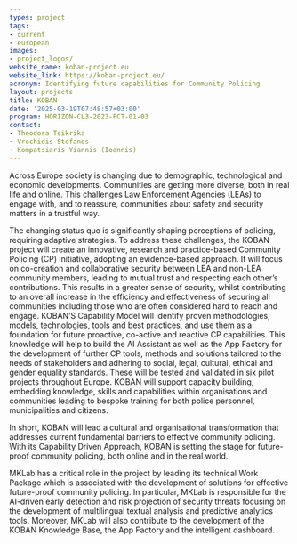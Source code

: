 ```yaml
---
types: project
tags:
- current
- european
images:
- project_logos/
website_name: koban-project.eu 
website_link: https://koban-project.eu/ 
acronym: Identifying future capabilities for Community Policing
layout: projects
title: KOBAN
date: '2025-03-19T07:48:57+03:00'
program: HORIZON-CL3-2023-FCT-01-03 
contact:
- Theodora Tsikrika
- Vrochidis Stefanos
- Kompatsiaris Yiannis (Ioannis)
---
```

<p>
Across Europe society is changing due to demographic, technological and economic developments. Communities are getting more diverse, both in real life and online. This challenges Law Enforcement Agencies (LEAs) to engage with, and to reassure, communities about safety and security matters in a trustful way. 
</p>
<p>
The changing status quo is significantly shaping perceptions of policing, requiring adaptive strategies. To address these challenges, the KOBAN project will create an innovative, research and practice-based Community Policing (CP) initiative, adopting an evidence-based approach. It will focus on co-creation and collaborative security between LEA and non-LEA community members, leading to mutual trust and respecting each other’s contributions. This results in a greater sense of security, whilst contributing to an overall increase in the efficiency and effectiveness of securing all communities including those who are often considered hard to reach and engage. KOBAN’S Capability Model will identify proven methodologies, models, technologies, tools and best practices, and use them as a foundation for future proactive, co-active and reactive CP capabilities. This knowledge will help to build the AI Assistant as well as the App Factory for the development of further CP tools, methods and solutions tailored to the needs of stakeholders and adhering to social, legal, cultural, ethical and gender equality standards. These will be tested and validated in six pilot projects throughout Europe. KOBAN will support capacity building, embedding knowledge, skills and capabilities within organisations and communities leading to bespoke training for both police personnel, municipalities and citizens.
</p>
<p>
In short, KOBAN will lead a cultural and organisational transformation that addresses current fundamental barriers to effective community policing. With its Capability Driven Approach, KOBAN is setting the stage for future-proof community policing, both online and in the real world.
</p>
<p>
MKLab has a critical role in the project by leading its technical Work Package which is associated with the development of solutions for effective future-proof community policing. In particular, MKLab is responsible for the AI-driven early detection and risk projection of security threats focusing on the development of multilingual textual analysis and predictive analytics tools. Moreover, MKLab will also contribute to the development of the KOBAN Knowledge Base, the App Factory and the intelligent dashboard.
</p>
